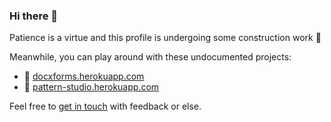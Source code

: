 ### Hi there 👋

Patience is a virtue and this profile is undergoing some construction work 🚧

Meanwhile, you can play around with these undocumented projects:
 - 📄 [docxforms.herokuapp.com](https://docxforms.herokuapp.com)
 - 🎁 [pattern-studio.herokuapp.com](https://pattern-studio.herokuapp.com)

Feel free to [get in touch](mailto:velislav.gerov@gmail.com) with feedback or else.

<!--
**velislavgerov/velislavgerov** is a ✨ _special_ ✨ repository because its `README.md` (this file) appears on your GitHub profile.

Here are some ideas to get you started:

- 🔭 I’m currently working on ...
- 🌱 I’m currently learning ...
- 👯 I’m looking to collaborate on ...
- 🤔 I’m looking for help with ...
- 💬 Ask me about ...
- 📫 How to reach me: ...
- 😄 Pronouns: ...
- ⚡ Fun fact: ...
-->
